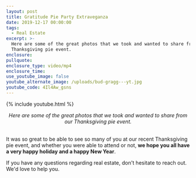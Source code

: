 ```yaml
---
layout: post
title: Gratitude Pie Party Extraveganza
date: 2019-12-17 00:00:00
tags:
  - Real Estate
excerpt: >-
  Here are some of the great photos that we took and wanted to share from our
  Thanksgiving pie event.
enclosure:
pullquote:
enclosure_type: video/mp4
enclosure_time:
use_youtube_image: false
youtube_alternate_image: /uploads/bud-gragg---yt.jpg
youtube_code: 4Il4Aw_gsns
---
```


{% include youtube.html %}

<center><em>Here are some of the great photos that we took and wanted to share from our Thanksgiving pie event.</em></center>

<br>It was so great to be able to see so many of you at our recent Thanksgiving pie event, and whether you were able to attend or not, **we hope you all have a very happy holiday and a happy New Year**.

If you have any questions regarding real estate, don't hesitate to reach out. We'd love to help you.